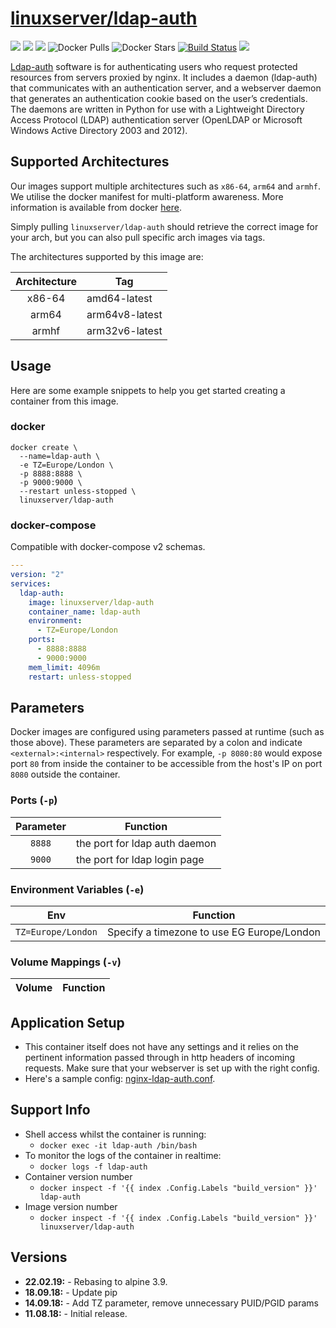 # [linuxserver/ldap-auth](https://github.com/linuxserver/docker-ldap-auth)

[![](https://img.shields.io/discord/354974912613449730.svg?logo=discord&label=LSIO%20Discord&style=flat-square)](https://discord.gg/YWrKVTn)
[![](https://images.microbadger.com/badges/version/linuxserver/ldap-auth.svg)](https://microbadger.com/images/linuxserver/ldap-auth "Get your own version badge on microbadger.com")
[![](https://images.microbadger.com/badges/image/linuxserver/ldap-auth.svg)](https://microbadger.com/images/linuxserver/ldap-auth "Get your own version badge on microbadger.com")
![Docker Pulls](https://img.shields.io/docker/pulls/linuxserver/ldap-auth.svg)
![Docker Stars](https://img.shields.io/docker/stars/linuxserver/ldap-auth.svg)
[![Build Status](https://ci.linuxserver.io/buildStatus/icon?job=Docker-Pipeline-Builders/docker-ldap-auth/master)](https://ci.linuxserver.io/job/Docker-Pipeline-Builders/job/docker-ldap-auth/job/master/)
[![](https://lsio-ci.ams3.digitaloceanspaces.com/linuxserver/ldap-auth/latest/badge.svg)](https://lsio-ci.ams3.digitaloceanspaces.com/linuxserver/ldap-auth/latest/index.html)

[Ldap-auth](https://github.com/nginxinc/nginx-ldap-auth) software is for authenticating users who request protected resources from servers proxied by nginx. It includes a daemon (ldap-auth) that communicates with an authentication server, and a webserver daemon that generates an authentication cookie based on the user’s credentials. The daemons are written in Python for use with a Lightweight Directory Access Protocol (LDAP) authentication server (OpenLDAP or Microsoft Windows Active Directory 2003 and 2012).

## Supported Architectures

Our images support multiple architectures such as `x86-64`, `arm64` and `armhf`. We utilise the docker manifest for multi-platform awareness. More information is available from docker [here](https://github.com/docker/distribution/blob/master/docs/spec/manifest-v2-2.md#manifest-list). 

Simply pulling `linuxserver/ldap-auth` should retrieve the correct image for your arch, but you can also pull specific arch images via tags.

The architectures supported by this image are:

| Architecture | Tag |
| :----: | --- |
| x86-64 | amd64-latest |
| arm64 | arm64v8-latest |
| armhf | arm32v6-latest |


## Usage

Here are some example snippets to help you get started creating a container from this image.

### docker

```
docker create \
  --name=ldap-auth \
  -e TZ=Europe/London \
  -p 8888:8888 \
  -p 9000:9000 \
  --restart unless-stopped \
  linuxserver/ldap-auth
```


### docker-compose

Compatible with docker-compose v2 schemas.

```yaml
---
version: "2"
services:
  ldap-auth:
    image: linuxserver/ldap-auth
    container_name: ldap-auth
    environment:
      - TZ=Europe/London
    ports:
      - 8888:8888
      - 9000:9000
    mem_limit: 4096m
    restart: unless-stopped
```

## Parameters

Docker images are configured using parameters passed at runtime (such as those above). These parameters are separated by a colon and indicate `<external>:<internal>` respectively. For example, `-p 8080:80` would expose port `80` from inside the container to be accessible from the host's IP on port `8080` outside the container.

### Ports (`-p`)

| Parameter | Function |
| :----: | --- |
| `8888` | the port for ldap auth daemon |
| `9000` | the port for ldap login page |


### Environment Variables (`-e`)

| Env | Function |
| :----: | --- |
| `TZ=Europe/London` | Specify a timezone to use EG Europe/London |

### Volume Mappings (`-v`)

| Volume | Function |
| :----: | --- |



## Application Setup

- This container itself does not have any settings and it relies on the pertinent information passed through in http headers of incoming requests. Make sure that your webserver is set up with the right config.
- Here's a sample config: [nginx-ldap-auth.conf](https://github.com/nginxinc/nginx-ldap-auth/blob/master/nginx-ldap-auth.conf).



## Support Info

* Shell access whilst the container is running: 
  * `docker exec -it ldap-auth /bin/bash`
* To monitor the logs of the container in realtime: 
  * `docker logs -f ldap-auth`
* Container version number 
  * `docker inspect -f '{{ index .Config.Labels "build_version" }}' ldap-auth`
* Image version number
  * `docker inspect -f '{{ index .Config.Labels "build_version" }}' linuxserver/ldap-auth`

## Versions

* **22.02.19:** - Rebasing to alpine 3.9.
* **18.09.18:** - Update pip
* **14.09.18:** - Add TZ parameter, remove unnecessary PUID/PGID params
* **11.08.18:** - Initial release.
